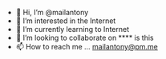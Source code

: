 - 👋 Hi, I’m @mailantony
- 👀 I’m interested in the Internet
- 🌱 I’m currently learning to Internet
- 💞️ I’m looking to collaborate on **** is this
- 📫 How to reach me ... mailantony@pm.me

<!---
mailantony/mailantony is a ✨ special ✨ repository because its `README.md` (this file) appears on your GitHub profile.
You can click the Preview link to take a look at your changes.
--->
